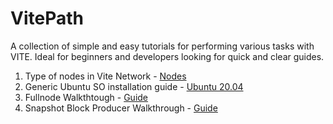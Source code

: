 # VitePath
A collection of simple and easy tutorials for performing various tasks with VITE. Ideal for beginners and developers looking for quick and clear guides.

1. Type of nodes in Vite Network - [Nodes](1_Nodes.md)
2. Generic Ubuntu SO installation guide - [Ubuntu 20.04](2_Ubuntu_Install.md)
3. Fullnode Walkthtough - [Guide](3_FullNode_Walkthrough.md)
4. Snapshot Block Producer Walkthrough - [Guide](4_SBP_Walkthrough.md)
